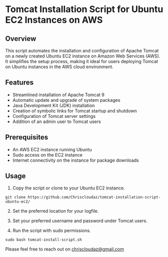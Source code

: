# Tomcat Installation Script for Ubuntu EC2 Instances on AWS

## Overview

This script automates the installation and configuration of Apache Tomcat on a newly created Ubuntu EC2 instance on Amazon Web Services (AWS). It simplifies the setup process, making it ideal for users deploying Tomcat on Ubuntu instances in the AWS cloud environment.

## Features

- Streamlined installation of Apache Tomcat 9
- Automatic update and upgrade of system packages
- Java Development Kit (JDK) installation
- Creation of symbolic links for Tomcat startup and shutdown
- Configuration of Tomcat server settings
- Addition of an admin user to Tomcat users

## Prerequisites

- An AWS EC2 instance running Ubuntu
- Sudo access on the EC2 instance
- Internet connectivity on the instance for package downloads

## Usage

1. Copy the script or clone to your Ubuntu EC2 instance.

`git clone https://github.com/Chriscloudaz/tomcat-installation-script-ubuntu-ec2/` 

2. Set the preferred location for your logfile.

3. Set your preferred username and password under Tomcat users. 

4. Run the script with sudo permissions.
   
`sudo bash tomcat-install-script.sh`

Please feel free to reach out on chriscloudaz@gmail.com 
